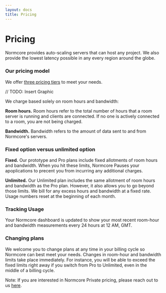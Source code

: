 ```yaml
---
layout: docs
title: Pricing
---
```

# Pricing
Normcore provides auto-scaling servers that can host any project. We also provide the lowest latency  possible in any every region around the globe.

### Our pricing model
We offer [three pricing tiers](https://normcore.io/pricing) to meet your needs.

// TODO: Insert Graphic

We charge based solely on room hours and bandwidth:

**Room hours.** Room hours refer to the total number of hours that a room server is running and clients are connected. If no one is actively connected to a room, you are not being charged.

**Bandwidth.** Bandwidth refers to the amount of data sent to and from Normcore's servers.

### Fixed option versus unlimited option
**Fixed.** Our prototype and Pro plans include fixed allotments of room hours and bandwidth. When you hit these limits, Normcore Pauses your apoplications to precent you from incurring any additional charges.

**Unlimited.** Our Unlimited plan includes the same allotment of room hours and bandwidth as the Pro plan. However, it also allows you to go beyond those limits. We bill for any excess hours and bandwidth at a fixed rate. Usage numbers reset at the beginning of each month.

### Tracking Usage
Your Normcore dashboard is updated to show your most recent room-hour and bandwidth measurements every 24 hours at 12 AM, GMT.

### Changing plans
We welcome you to change plans at any time in your billing cycle so Normcore can best meet your needs. Changes in room-hour and bandwidth limits take place immediately. For instance, you will be able to exceed the fixed limits right away if you switch from Pro to Unlimited, even in the middle of a billing cycle.

Note: If you are interested in Normcore Private pricing, please reach out to us [here](http://normcore.io/contact).
